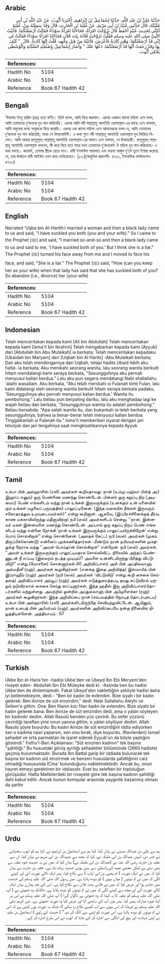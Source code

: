 ## Arabic


<div dir="rtl" lang="ar" style={{fontSize:'larger',backgroundColor:'#f8f9fa',padding:20}}>
حَدَّثَنَا عَلِيُّ بْنُ عَبْدِ اللَّهِ، حَدَّثَنَا إِسْمَاعِيلُ بْنُ إِبْرَاهِيمَ، أَخْبَرَنَا أَيُّوبُ، عَنْ عَبْدِ اللَّهِ بْنِ أَبِي مُلَيْكَةَ، قَالَ حَدَّثَنِي عُبَيْدُ بْنُ أَبِي مَرْيَمَ، عَنْ عُقْبَةَ بْنِ الْحَارِثِ، قَالَ وَقَدْ سَمِعْتُهُ مِنْ، عُقْبَةَ لَكِنِّي لِحَدِيثِ عُبَيْدٍ أَحْفَظُ قَالَ تَزَوَّجْتُ امْرَأَةً، فَجَاءَتْنَا امْرَأَةٌ سَوْدَاءُ فَقَالَتْ أَرْضَعْتُكُمَا‏.‏ فَأَتَيْتُ النَّبِيَّ صلى الله عليه وسلم فَقُلْتُ تَزَوَّجْتُ فُلاَنَةَ بِنْتَ فُلاَنٍ فَجَاءَتْنَا امْرَأَةٌ سَوْدَاءُ فَقَالَتْ لِي إِنِّي قَدْ أَرْضَعْتُكُمَا‏.‏ وَهْىَ كَاذِبَةٌ فَأَعْرَضَ، فَأَتَيْتُهُ مِنْ قِبَلِ وَجْهِهِ، قُلْتُ إِنَّهَا كَاذِبَةٌ‏.‏ قَالَ ‏ "‏ كَيْفَ بِهَا وَقَدْ زَعَمَتْ أَنَّهَا قَدْ أَرْضَعَتْكُمَا، دَعْهَا عَنْكَ ‏"‏ وَأَشَارَ إِسْمَاعِيلُ بِإِصْبَعَيْهِ السَّبَّابَةِ وَالْوُسْطَى يَحْكِي أَيُّوبَ‏.‏
</div>
<div style={{backgroundColor:'#f8f9fa',padding:20, marginBottom: 10}}><table> <thead> <tr> <th>References:</th> <th></th> </tr> </thead> <tbody><tr><td>Hadith No</td><td>5104</td></tr><tr><td>Arabic No</td><td>5104</td></tr><tr><td>Reference</td><td>Book 67 Hadith 42</td></tr></tbody></table></div>

## Bengali


<div dir="ltr" lang="bn" style={{fontSize:'larger',backgroundColor:'#f8f9fa',padding:20}}>
‘উকবাহ ইবনু হারিস (রাঃ) হতে বর্ণিত। তিনি বলেন, আমি বিয়ে করলাম। এরপর একজন কালো মহিলা এসে বলল, আমি তোমাদের দু’জনকে দুধ পান করিয়েছি। এরপর আমি নবী সাল্লাল্লাহু আলাইহি ওয়াসাল্লাম-এর কাছে এসে বললাম, আমি অমুকের কন্যা অমুককে বিয়ে করেছি। এরপর এক কালো মহিলা এসে আমাদেরকে বলল যে, আমি তোমাদের দু’জনকে দুধ পান করিয়েছি; অথচ সে মিথ্যাবাদিনী। এ কথা শুনে নবী সাল্লাল্লাহু আলাইহি ওয়াসাল্লাম মুখ ফিরিয়ে নিলেন। আমি আবার রাসূলুল্লাহ্ সাল্লাল্লাহু আলাইহি ওয়াসাল্লাম-এর সামনে এসে বললাম, সে মিথ্যাচারী। রাসূলুল্লাহ্ সাল্লাল্লাহু আলাইহি ওয়াসাল্লাম বললেন, কী করে বিয়ে হতে পারে যখন তোমাদের দু’জনকেই ঐ মহিলা দুধ পান করিয়েছে- এ কথা বলছে। কাজেই, তোমার স্ত্রীকে ছেড়ে দাও। রাবী ইসমাঈল শাহাদাত এবং মধ্যমা আঙ্গুল দু’টো তুলে ইশারা করেছে যে, তার ঊর্ধ্বতন রাবী আইউব এমন করে দেখিয়েছেন। [৮৮](আধুনিক প্রকাশনী- ৪৭৩১, ইসলামিক ফাউন্ডেশন- ৪৭৩৩)
</div>
<div style={{backgroundColor:'#f8f9fa',padding:20, marginBottom: 10}}><table> <thead> <tr> <th>References:</th> <th></th> </tr> </thead> <tbody><tr><td>Hadith No</td><td>5104</td></tr><tr><td>Arabic No</td><td>5104</td></tr><tr><td>Reference</td><td>Book 67 Hadith 42</td></tr></tbody></table></div>

## English


<div dir="ltr" lang="en" style={{fontSize:'larger',backgroundColor:'#f8f9fa',padding:20}}>
Narrated 'Uqba bin Al-Harith:I married a woman and then a black lady came to us and said, "I have suckled you both (you and your wife)." So I came to the Prophet (ﷺ) and said, "I married so-and-so and then a black lady came to us and said to me, 'I have suckled both of you.' But I think she is a liar." The Prophet (ﷺ) turned his face away from me and I moved to face his face, and said, "She is a liar." The Prophet (ﷺ) said, "How (can you keep her as your wife) when that lady has said that she has suckled both of you? So abandon (i.e., divorce) her (your wife)
</div>
<div style={{backgroundColor:'#f8f9fa',padding:20, marginBottom: 10}}><table> <thead> <tr> <th>References:</th> <th></th> </tr> </thead> <tbody><tr><td>Hadith No</td><td>5104</td></tr><tr><td>Arabic No</td><td>5104</td></tr><tr><td>Reference</td><td>Book 67 Hadith 42</td></tr></tbody></table></div>

## Indonesian


<div dir="ltr" lang="id" style={{fontSize:'larger',backgroundColor:'#f8f9fa',padding:20}}>
Telah menceritakan kepada kami [Ali bin Abdullah] Telah menceritakan kepada kami [Isma'il bin Ibrahim] Telah mengabarkan kepada kami [Ayyub] dari [Abdullah bin Abu Mulaikah] ia berkata; Telah menceritakan kepadaku [Ubaidah bin Maryam] dari [Uqbah bin Al Harits] -Abu Mulaikah berkata; Dan aku telah mendengarnya dari Uqbah, tetapi hadits Ubaid lebih aku hafal- ia berkata; Aku menikahi seorang wanita, lalu seorang wanita berkulit hitam mendatangi kami seraya berkata, "Sesungguhnya aku pernah menyusui kalian berdua." Lalu aku pun segera mendatangi Nabi shallallahu 'alaihi wasallam. Aku berkata, "Aku telah menikahi si Fulanah binti Fulan, lalu kami didatangi oleh seorang wanita berkulit hitam seraya berkata padaku, 'Sesungguhnya aku pernah menyusui kalian berdua.' Wanita itu pembohong." Lalu beliau pun berpaling dariku, lalu aku menghadap lagi ke wajah beliau dan berkata, "Sesungguhnya wanita itu adalah pembohong." Beliau bersabda: "Apa salah wanita itu, dan bukankah ia telah berkata yang sesungguhnya, bahwa ia benar-benar telah menyusui kalian berdua. Tinggalkanlah si Fulanah itu." Isma'iI memberikan isyarat dengan jari telunjuk dan jari tengahnya saat mengkisahkannya kepada Ayyub
</div>
<div style={{backgroundColor:'#f8f9fa',padding:20, marginBottom: 10}}><table> <thead> <tr> <th>References:</th> <th></th> </tr> </thead> <tbody><tr><td>Hadith No</td><td>5104</td></tr><tr><td>Arabic No</td><td>5104</td></tr><tr><td>Reference</td><td>Book 67 Hadith 42</td></tr></tbody></table></div>

## Tamil


<div dir="ltr" lang="ta" style={{fontSize:'larger',backgroundColor:'#f8f9fa',padding:20}}>
உக்பா பின் அல்ஹாரிஸ் (ரலி) அவர்கள் கூறியதாவது: நான் (உம்மு யஹ்யா பின்த் அபீ இஹாப் எனும்) ஒரு பெண்ணை மணந்து கொண்டேன். பின்னர் ஒரு கறுப்பு நிற (அடிமைப்) பெண் எங்களிடம் வந்து நான் உங்கள் இருவருக்கும் (உனக்கும் உன் மனைவிக்கும் உங்கள் மழலைப் பருவத்தில்) பாலூட்டினேன். (இந்த வகையில் நீங்கள் இருவரும் சகோதரத்துவ உறவுடையவர்கள்)” என்று கூறினாள். ஆகவே, (இப்பிரச்சினைக்குத் தீர்வு காண மக்காவிலிருந்து மதீனாவிற்கு) நபி (ஸல்) அவர்களிடம் சென்று, ‘‘நான், இன்னவர் மகள் இன்னவளை மணந்து கொண்டேன். அப்பால் ஒரு கறுப்பு நிறப் பெண் எங்களிடம் வந்து என்னை நோக்கி ‘நான் உங்கள் இருவருக்கும் பாலூட்டியிருக்கிறேன்’ என்று பொய் சொல்கிறாள்” என்று சொன்னேன். (அதைக் கேட்ட) நபி (ஸல்) அவர்கள் (முகம் திருப்பிக்கொண்டு) என்னைப் புறக்கணித்தார்கள். மீண்டும் நான் நபியவர்களின் முகத்துக்கு நேராக வந்து ‘‘அவள் பொய்தான் சொல்கிறாள்” என்றேன். நபி (ஸல்) அவர்கள், ‘‘அவள் உங்கள் இருவருக்கும் பாலூட்டியதாக சொல்லிவிட்ட நிலையில் அந்தப் பெண்ணுடன் நீ எப்படி (இல்லறம் நடத்த முடியும்)? அவளை உன்னிடமிருந்து பிரித்து விட்டுவிடு!” என்று (யோசனை) சொன்னார்கள்.40 அறிவிப்பாளர் அலீ பின் அப்தில்லாஹ் அல்மதீனீ (ரஹ்) அவர்கள் கூறுகிறார்கள்: (எனக்கு இதை அறிவித்த) இஸ்மாயீல் பின் இப்ராஹீம் (ரஹ்) அவர்கள் (நபி (ஸல்) அவர்கள் ‘விட்டுவிடு’ என்று கூறி சைகை செய்ததை) அறிவிப்பாளர் அய்யூப் (ரஹ்) அவர்கள் எடுத்துரைத்தபடி தமது சுட்டுவிரல் மற்றும் நடுவிரலால் சைகை செய்து காட்டினார்கள். இந்த ஹதீஸ் இரு அறிவிப்பாளர்தொடர்களில் வந்துள்ளது. அவற்றில் ஒன்றில் அப்துல்லாஹ் பின் அபீமுளைக்கா (ரஹ்) அவர்கள் கூறுகிறார்கள்: இந்த அறிவிப்பை நான் (சம்பவத்தில் நேரடித் தொடர்புடைய) உக்பா பின் அல்ஹாரிஸ் (ரலி) அவர்களிடமிருந்தே செவியுற்றுவிட்டேன். ஆயினும், நான் உபைத் பின் அபீமர்யம் (ரஹ்) அவர்களின் அறிவிப்பையே நன்கு நினைவில் நிறுத்தியுள்ளேன். அத்தியாயம் : 67
</div>
<div style={{backgroundColor:'#f8f9fa',padding:20, marginBottom: 10}}><table> <thead> <tr> <th>References:</th> <th></th> </tr> </thead> <tbody><tr><td>Hadith No</td><td>5104</td></tr><tr><td>Arabic No</td><td>5104</td></tr><tr><td>Reference</td><td>Book 67 Hadith 42</td></tr></tbody></table></div>

## Turkish


<div dir="ltr" lang="tr" style={{fontSize:'larger',backgroundColor:'#f8f9fa',padding:20}}>
Ukbe İbn el-Haris'ten -hadisi Ukbe'den ve Ubeyd İbn Ebi Meryem'den rivayet eden- Abdullah İbn Ebi Müleyke dedi ki: -Aslında ben bu hadisi Ukbe'den de dinlemişimdir. Fakat Ubeyd'den naklettiğim şekliyle hadisi daha iyi bellemekteyim, dedi.- "Ben bir kadın ile evlendim. Bize siyah i bir kadın gelerek: Ben ikinize de süt emzirdim," dedI. Nebi Sallallahu Aleyhi ve Sellem'e gittim. Ona: Ben filanın kızı filan kadın ile evlendim. Bize siyahi bir kadın gelerek bana: Ben ikinize de süt emzirdim dedi, ama o yalan söyleyen bir kadındır dedim. Allah Rasulü benden yüz çevirdi. Bu sefer yüzünü çevirdiği taraftan yine onun yanına gittim, o yalan söylüyor dedim. Allah Rasulü şöyle buyurdu: Bu kadın ikinize de süt emzirdiğini iddia ediyorken sen o kadınla nasıl yaparsın, sen onu bırak, diye buyurdu. (Ravilerden) İsmail şehadet ve orta parmaklan ile işaret ederek Eyyub'un da böyle yaptığını gösterdi." Fethu'l-Bari Açıklaması: "Süt emziren kadının" tek başına "şahitliği." Bu husustaki görüş ayrılığı şehadetler bölümünde (2660.hadiste) geçmiş bulunmaktadır. Burada İbn Battal garip bir iddiada bulunarak tek başına bir kadının süt emzirmek ve benzeri hususlarda şahitliğinin caiz olmadığı hususunda İCma' bulunduğunu nakletmektedir. Ancak bu, onun hayret etmeyi gerektiren bir iddiasıdır. Evet bu seleften bir topluluğun görüşüdür. Hatta Malikilerdeki bir rivayete göre tek başına kadının şahitliği dahi kabul edilir. Ancak bunun komşular arasında yaygınlık kazanmış olması da şarttır
</div>
<div style={{backgroundColor:'#f8f9fa',padding:20, marginBottom: 10}}><table> <thead> <tr> <th>References:</th> <th></th> </tr> </thead> <tbody><tr><td>Hadith No</td><td>5104</td></tr><tr><td>Arabic No</td><td>5104</td></tr><tr><td>Reference</td><td>Book 67 Hadith 42</td></tr></tbody></table></div>

## Urdu


<div dir="rtl" lang="ur" style={{fontSize:'larger',backgroundColor:'#f8f9fa',padding:20}}>
ہم سے علی بن عبداللہ مدینی نے بیان کیا، کہا ہم سے اسماعیل بن ابراہیم نے، کہا ہم کو ایوب سختیانی نے خبر دی، انہیں عبداللہ بن ابی ملیکہ نے، کہا کہ مجھ سے عبیداللہ بن ابی مریم نے بیان کیا، ان سے عقبہ بن حارث رضی اللہ عنہ نے (عبداللہ بن ابی ملیکہ نے) بیان کیا کہ میں نے یہ حدیث خود عقبہ سے بھی سنی ہے لیکن مجھے عبید کے واسطے سے سنی ہوئی حدیث زیادہ یاد ہے۔ عقبہ بن حارث نے بیان کیا کہ میں نے ایک عورت ( ام یحییٰ بن ابی اہاب ) سے نکاح کیا۔ پھر ایک کالی عورت آئی اور کہنے لگی کہ میں نے تم دونوں ( میاں بیوی ) کو دودھ پلایا ہے۔ میں رسول اللہ صلی اللہ علیہ وسلم کی خدمت میں حاضر ہوا اور عرض کیا کہ میں نے فلانی بنت فلاں سے نکاح کیا ہے۔ اس کے بعد ہمارے یہاں ایک کالی عورت آئی اور مجھ سے کہنے لگی کہ میں نے تم دونوں کو دودھ پلایا ہے، حالانکہ وہ جھوٹی ہے ( آپ صلی اللہ علیہ وسلم کو عقبہ کا یہ کہنا کہ وہ جھوٹی ہے ناگوار گزرا ) آپ صلی اللہ علیہ وسلم نے اس پر اپنا چہرہ مبارک پھیر لیا۔ پھر میں آپ کے سامنے آیا اور عرض کیا وہ عورت جھوٹی ہے۔ نبی کریم صلی اللہ علیہ وسلم نے فرمایا کہ اس بیوی سے اب کیسے نکاح رہ سکے گا جبکہ یہ عورت یوں کہتی ہے کہ اس نے تم دونوں کو دودھ پلایا ہے، اس عورت کو اپنے سے الگ کر دو۔“ ( حدیث کے راوی ) اسماعیل بن علیہ نے اپنی شہادت اور بیچ کی انگلی سے اشارہ کر کے بتایا کہ ایوب نے اس طرح اشارہ کر کے۔
</div>
<div style={{backgroundColor:'#f8f9fa',padding:20, marginBottom: 10}}><table> <thead> <tr> <th>References:</th> <th></th> </tr> </thead> <tbody><tr><td>Hadith No</td><td>5104</td></tr><tr><td>Arabic No</td><td>5104</td></tr><tr><td>Reference</td><td>Book 67 Hadith 42</td></tr></tbody></table></div>